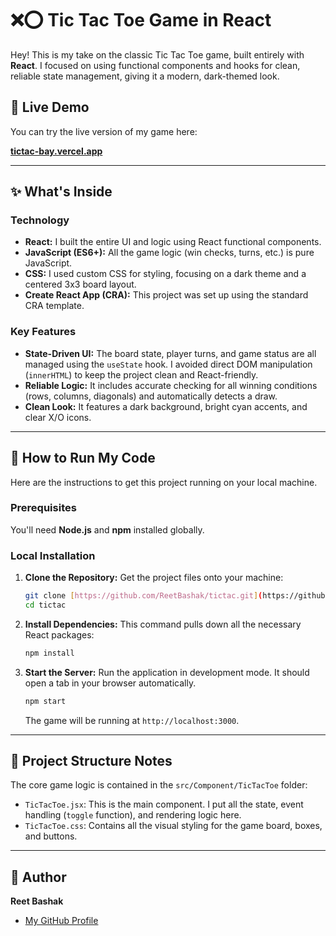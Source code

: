 # ❌⭕ Tic Tac Toe Game in React

Hey! This is my take on the classic Tic Tac Toe game, built entirely with **React**. I focused on using functional components and hooks for clean, reliable state management, giving it a modern, dark-themed look.

## 🔗 Live Demo

You can try the live version of my game here:

**[tictac-bay.vercel.app](https://tictac-bay.vercel.app/)**

***

## ✨ What's Inside

### Technology
* **React:** I built the entire UI and logic using React functional components.
* **JavaScript (ES6+):** All the game logic (win checks, turns, etc.) is pure JavaScript.
* **CSS:** I used custom CSS for styling, focusing on a dark theme and a centered 3x3 board layout.
* **Create React App (CRA):** This project was set up using the standard CRA template.

### Key Features
* **State-Driven UI:** The board state, player turns, and game status are all managed using the `useState` hook. I avoided direct DOM manipulation (`innerHTML`) to keep the project clean and React-friendly.
* **Reliable Logic:** It includes accurate checking for all winning conditions (rows, columns, diagonals) and automatically detects a draw.
* **Clean Look:** It features a dark background, bright cyan accents, and clear X/O icons.

***

## 🚀 How to Run My Code

Here are the instructions to get this project running on your local machine.

### Prerequisites

You'll need **Node.js** and **npm** installed globally.

### Local Installation

1.  **Clone the Repository:**
    Get the project files onto your machine:
    ```bash
    git clone [https://github.com/ReetBashak/tictac.git](https://github.com/ReetBashak/tictac.git)
    cd tictac
    ```

2.  **Install Dependencies:**
    This command pulls down all the necessary React packages:
    ```bash
    npm install
    ```

3.  **Start the Server:**
    Run the application in development mode. It should open a tab in your browser automatically.
    ```bash
    npm start
    ```
    The game will be running at `http://localhost:3000`.

***

## 📂 Project Structure Notes

The core game logic is contained in the `src/Component/TicTacToe` folder:

* `TicTacToe.jsx`: This is the main component. I put all the state, event handling (`toggle` function), and rendering logic here.
* `TicTacToe.css`: Contains all the visual styling for the game board, boxes, and buttons.

***

## 👤 Author

**Reet Bashak**

* [My GitHub Profile](https://github.com/ReetBashak)